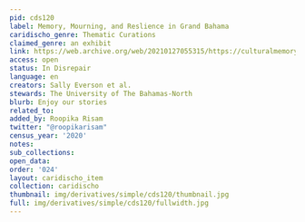 ```yaml
---
pid: cds120
label: Memory, Mourning, and Reslience in Grand Bahama
caridischo_genre: Thematic Curations
claimed_genre: an exhibit
link: https://web.archive.org/web/20210127055315/https://culturalmemorybahamas.com/
access: open
status: In Disrepair
language: en
creators: Sally Everson et al.
stewards: The University of The Bahamas-North
blurb: Enjoy our stories
related_to:
added_by: Roopika Risam
twitter: "@roopikarisam"
census_year: '2020'
notes:
sub_collections:
open_data:
order: '024'
layout: caridischo_item
collection: caridischo
thumbnail: img/derivatives/simple/cds120/thumbnail.jpg
full: img/derivatives/simple/cds120/fullwidth.jpg
---
```

